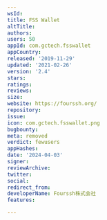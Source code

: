 ```yaml
---
wsId: 
title: FSS Wallet
altTitle: 
authors: 
users: 50
appId: com.gctech.fsswallet
appCountry: 
released: '2019-11-29'
updated: '2021-02-26'
version: '2.4'
stars: 
ratings: 
reviews: 
size: 
website: https://fourssh.org/
repository: 
issue: 
icon: com.gctech.fsswallet.png
bugbounty: 
meta: removed
verdict: fewusers
appHashes: 
date: '2024-04-03'
signer: 
reviewArchive: 
twitter: 
social: 
redirect_from: 
developerName: Fourssh株式会社
features: 

---
```


